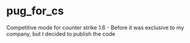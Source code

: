 # pug_for_cs
Competitive mode for counter strike 1.6 - Before it was exclusive to my company, but I decided to publish the code
